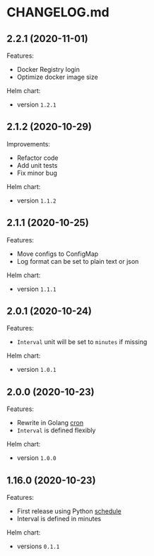 # CHANGELOG.md

## 2.2.1 (2020-11-01)

Features:

  - Docker Registry login
  - Optimize docker image size

Helm chart:

  - version `1.2.1`

## 2.1.2 (2020-10-29)

Improvements:

  - Refactor code
  - Add unit tests
  - Fix minor bug

Helm chart:

  - version `1.1.2`

## 2.1.1 (2020-10-25)

Features:

  - Move configs to ConfigMap
  - Log format can be set to plain text or json

Helm chart:

  - version `1.1.1`

## 2.0.1 (2020-10-24)

Features:

  - `Interval` unit will be set to `minutes` if missing

Helm chart:

  - version `1.0.1`

## 2.0.0 (2020-10-23)

Features:

  - Rewrite in Golang [cron](https://godoc.org/github.com/robfig/cron)
  - `Interval` is defined flexibly

Helm chart:

  - version `1.0.0`

## 1.16.0 (2020-10-23)

Features:

  - First release using Python [schedule](https://pypi.org/project/schedule/)
  - Interval is defined in minutes

Helm chart:

  - versions `0.1.1`